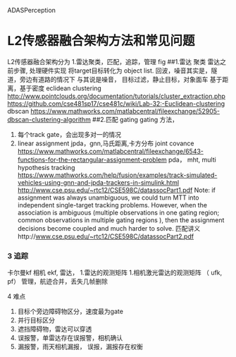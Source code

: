ADASPerception
# L2传感器融合架构方法和常见问题
L2传感器融合架构分为
1.雷达聚类，匹配，追踪，管理
fig
##1.雷达 聚类 
雷达之前步骤, 处理硬件实现
将target目标转化为 object list.
回波，噪音其实是，隧道，旁边有道路的情况下
与其说是噪音，
目标过滤，静止目标，对象面车
基于距离，基于密度
eclidean clustering
http://www.pointclouds.org/documentation/tutorials/cluster_extraction.php
https://github.com/cse481sp17/cse481c/wiki/Lab-32:-Euclidean-clustering
dbscan
https://www.mathworks.com/matlabcentral/fileexchange/52905-dbscan-clustering-algorithm
##2.匹配
gating
gating 方法，
1. 每个track gate，会出现多对一的情况
2. linear assignment
jpda，gnn,马氏距离,卡方分布
joint covance
https://www.mathworks.com/matlabcentral/fileexchange/6543-functions-for-the-rectangular-assignment-problem
 pda， mht, multi hypothesis tracking
https://www.mathworks.com/help/fusion/examples/track-simulated-vehicles-using-gnn-and-jpda-trackers-in-simulink.html
http://www.cse.psu.edu/~rtc12/CSE598C/datassocPart1.pdf
Note: if assignment was always unambiguous, we could turn MTT into independent single-target tracking problems. However, when the association is ambiguous (multiple observations in one gating region; common observations in multiple gating regions ), then the assignment decisions become coupled and much harder to solve.
匹配讲义http://www.cse.psu.edu/~rtc12/CSE598C/datassocPart2.pdf


### 3 追踪
卡尔曼kf 相机
ekf, 雷达， 
1.雷达的观测矩阵
1.相机激光雷达的观测矩阵
（ ufk, pf）
管理，航迹合并，丢失几帧删除

4 难点
1. 目标个旁边障碍物区分，速度最为gate
2. 并行目标区分
3. 遮挡障碍物，雷达可以穿透
4. 误报警，单雷达存在误报警，相机确认
5. 漏报警，雨天相机漏报，
误报，漏报存在权衡
